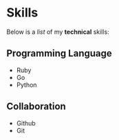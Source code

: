 # Skills

Below is a _list_ of my **technical** skills:

## Programming Language
- Ruby
- Go
- Python

## Collaboration
- Github
- Git

